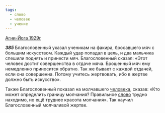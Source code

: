 ```yaml
---
tags:
  - слово
  - человек
  - учение
---
```


[Агни-Йога 1929г](https://127.0.0.1:4002/agni/1929)

___385___
Благословенный указал ученикам на факира, бросавшего мяч с большим искусством. Каждый удар попадал в цель, и два мальчика спешили поднять и принести мяч. Благословенный сказал: «Этот человек достиг совершенства в отдаче мяча. Брошенный мяч ему немедленно приносится обратно. Так же бывает с каждой отдачей, если она совершенна. Потому учитесь жертвовать, ибо в жертве должно быть искусство».   

Также Благословенный показал на молчавшего [человека](../../../tags/#человек), сказав: «Кто может определить границу молчания? Правильное [слово](../../../tags/#слово) трудно находимо, но ещё труднее красота молчания». Так научил Благословенный молчаливой жертве.